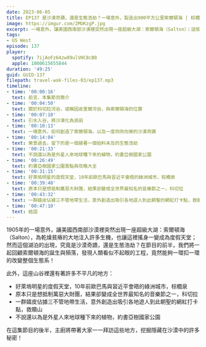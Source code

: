 ```yaml
---
date: 2023-06-05
title: EP137 是沙漠奇蹟，還是生態浩劫？一場意外，製造出900平方公里索爾頓海 | 棕櫚泉 | 科切拉 | 救贖山 | 約書亞樹國家公園
image: https://imgur.com/2MUKzgP.jpg
excerpt: 一場意外，讓美國西南部沙漠裡突然出現一座超級大湖：索爾頓海（Salton）；這個湖泊究竟是沙漠奇蹟，還是生態浩劫？這集節目中，讓我們一起回顧索爾頓海的誕生與殞落，並且一一造訪幾個附近饒富特色的地方：棕櫚泉、科切拉、救贖山、約書亞樹國家公園！
tags:
- US West
episode: 137
player:
  spotify: 7ijAoFz64zw89ulVHC8cB8
  apple: 1000615655844
duration: '49:25'
guid: GUID-137
filepath: travel-wok-files-03/ep137.mp3
timeline:
- time: '00:00:16'
  text: 前言、本集節目簡介
- time: '00:04:50'
  text: 關於科切拉河谷，或稱因皮里爾河谷，與索爾頓海的位置
- time: '00:07:10'
  text: 引水入谷，將沙漠化為良田
- time: '00:10:13'
  text: 一場意外，如何創造了索爾頓海，以及一度欣欣向榮的沙漠奇蹟
- time: '00:14:04'
  text: 榮景過去，留下的是一個接著一個始料未及的生態浩劫
- time: '00:21:33'
  text: 不說還以為是外星人來地球種下來的植物，約書亞樹國家公園
- time: '00:26:49'
  text: 約書亞樹國家公園景點與攻略大全
- time: '00:31:15'
  text: 好萊塢明星的度假天堂，10年前歐巴馬與習近平會晤的綠洲城市，棕櫚泉
- time: '00:39:40'
  text: 原本只是想抵制萬惡大財團，結果卻變成全世界最知名的音樂節之一，科切拉
- time: '00:43:32'
  text: 一群嬉皮佔據三不管地帶生活，意外創造出吸引各地遊人到此朝聖的網紅打卡點，救贖山
- time: '00:47:10'
  text: 結語
---
```

1905年的一場意外，讓美國西南部沙漠裡突然出現一座超級大湖：索爾頓海（Salton），為乾燥貧瘠的大地注入許多生機，也讓這裡搖身一變成為度假天堂；然而這個湖泊的出現，究竟是沙漠奇蹟，還是生態浩劫？在節目的前半，我們將一起回顧索爾頓海的誕生與殞落，發現人類看似不起眼的工程，竟然能夠一環扣一環的改變整個生態系！

此外，這座山谷裡還有著許多不平凡的地方：

* 好萊塢明星的度假天堂，10年前歐巴馬與習近平會晤的綠洲城市，棕櫚泉
* 原本只是想抵制萬惡大財團，結果卻變成全世界最知名的音樂節之一，科切拉
* 一群嬉皮佔據三不管地帶生活，意外創造出吸引各地遊人到此朝聖的網紅打卡點，救贖山
* 不說還以為是外星人來地球種下來的植物，約書亞樹國家公園

在這集節目的後半，主廚將帶著大家一一拜訪這些地方，挖掘隱藏在沙漠中的許多秘密！
